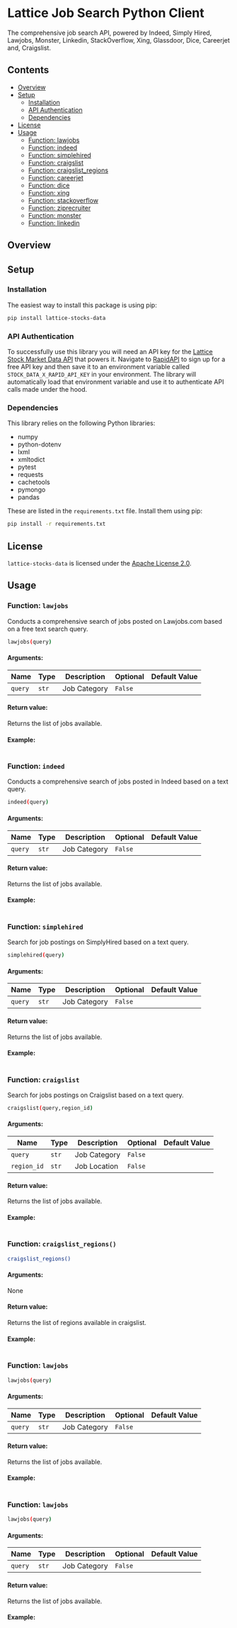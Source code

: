 # Lattice Job Search Python Client

The comprehensive job search API, powered by Indeed, Simply Hired, Lawjobs, Monster, Linkedin, StackOverflow, Xing, Glassdoor, Dice, Careerjet and, Craigslist.

## Contents

  - [Overview](#Overview)
  - [Setup](#Setup)
    - [Installation](#Installation)
    - [API Authentication](#API-Authentication)
    - [Dependencies](#Dependencies)
  - [License](#license)
  - [Usage](#Usage)
    - [Function: lawjobs](#function-lawjobs)
    - [Function: indeed](#function-indeed)
    - [Function: simplehired](#function-simplehired)
    - [Function: craigslist](#function-craigslist)
    - [Function: craigslist_regions](#function-craigslist_regions)
    - [Function: careerjet](#function-careerjet)
    - [Function: dice](#function-dice)
    - [Function: xing](#function-xing)
    - [Function: stackoverflow](#function-stackoverflow)
    - [Function: ziprecruiter](#function-ziprecruiter)
    - [Function: monster](#function-monster)
    - [Function: linkedin](#function-linkedin)
## Overview

## Setup

### Installation
The easiest way to install this package is using pip:
```bash
pip install lattice-stocks-data
```
### API Authentication
To successfully use this library you will need an API key for the [Lattice Stock Market Data API](https://rapidapi.com/lattice-data-lattice-data-default/api/job-search4/) that powers it. Navigate to [RapidAPI](https://rapidapi.com/lattice-data-lattice-data-default/api/job-search4/) to sign up for a free API key and then save it to an environment variable called `STOCK_DATA_X_RAPID_API_KEY` in your environment. The library will automatically load that environment variable and use it to authenticate API calls made under the hood.

### Dependencies
This library relies on the following Python libraries:
 - numpy
 - python-dotenv
 - lxml
 - xmltodict
 - pytest
 - requests
 - cachetools
 - pymongo
 - pandas

These are listed in the `requirements.txt` file. Install them using pip:

```bash
pip install -r requirements.txt
```

## License

`lattice-stocks-data` is licensed under the
[Apache License 2.0](https://www.apache.org/licenses/LICENSE-2.0).

## Usage
### Function: `lawjobs`
Conducts a comprehensive search of jobs posted on Lawjobs.com based on a free text search query.
```bash
lawjobs(query)
```
#### Arguments:
Name | Type | Description | Optional | Default Value
--- | --- | --- | --- |---
`query` | `str` | Job Category | `False`

#### Return value:
Returns the list of jobs available.
#### Example:
```bash

```
### Function: `indeed`
Conducts a comprehensive search of jobs posted in Indeed based on a text query.
```bash
indeed(query)
```
#### Arguments:
Name | Type | Description | Optional | Default Value
--- | --- | --- | --- |---
`query` | `str` | Job Category | `False`

#### Return value:
Returns the list of jobs available.
#### Example:
```bash

```
### Function: `simplehired`
Search for job postings on SimplyHired based on a text query.
```bash
simplehired(query)
```
#### Arguments:
Name | Type | Description | Optional | Default Value
--- | --- | --- | --- |---
`query` | `str` | Job Category | `False`

#### Return value:
Returns the list of jobs available.
#### Example:
```bash

```
### Function: `craigslist`
Search for jobs postings on Craigslist based on a text query.
```bash
craigslist(query,region_id)
```
#### Arguments:
Name | Type | Description | Optional | Default Value
--- | --- | --- | --- |---
`query` | `str` | Job Category | `False`
`region_id` | `str` | Job Location | `False`

#### Return value:
Returns the list of jobs available.
#### Example:
```bash

```
### Function: `craigslist_regions()`
```bash
craigslist_regions()
```
#### Arguments:
None

#### Return value:
Returns the list of regions available in craigslist.
#### Example:
```bash

```
### Function: `lawjobs`
```bash
lawjobs(query)
```
#### Arguments:
Name | Type | Description | Optional | Default Value
--- | --- | --- | --- |---
`query` | `str` | Job Category | `False`

#### Return value:
Returns the list of jobs available.
#### Example:
```bash

```
### Function: `lawjobs`
```bash
lawjobs(query)
```
#### Arguments:
Name | Type | Description | Optional | Default Value
--- | --- | --- | --- |---
`query` | `str` | Job Category | `False`

#### Return value:
Returns the list of jobs available.
#### Example:
```bash

```


